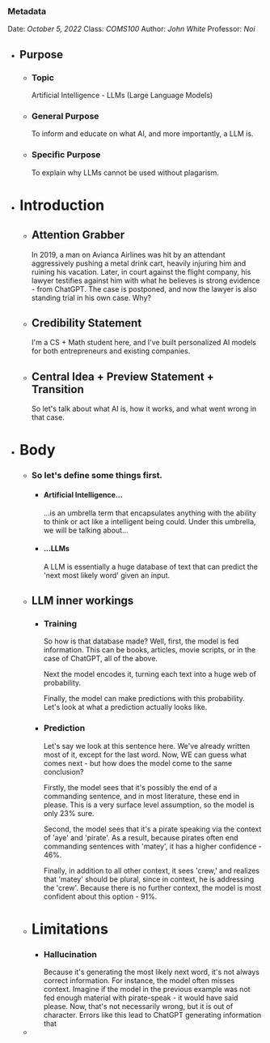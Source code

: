 ### Metadata
Date: *October 5, 2022*
Class: *COMS100*
Author: *John White*
Professor: *Noi*
- ## Purpose
	- ### Topic
	  Artificial Intelligence - LLMs (Large Language Models)
	- ### General Purpose
	  To inform and educate on what AI, and more importantly, a LLM is.
	- ### Specific Purpose
	  To explain why LLMs cannot be used without plagarism.
- # Introduction
	- ## Attention Grabber
	  In 2019, a man on Avianca Airlines was hit by an attendant aggressively pushing a metal drink cart, heavily injuring him and ruining his vacation. Later, in court against the flight company, his lawyer testifies against him with what he believes is strong evidence - from ChatGPT. The case is postponed, and now the lawyer is also standing trial in his own case. Why?
	- ## Credibility Statement
	  I'm a CS + Math student here, and I've built personalized AI models for both entrepreneurs and existing companies.
	- ## Central Idea + Preview Statement + Transition
	  So let's talk about what AI is, how it works, and what went wrong in that case.
- # Body
	- ### So let's define some things first.
		- #### Artificial Intelligence...
		  ...is an umbrella term that encapsulates anything with the ability to think or act like a intelligent being could. Under this umbrella, we will be talking about...
		- #### ...LLMs
		  A LLM is essentially a huge database of text that can predict the 'next most likely word' given an input.
	- ## LLM inner workings
		- ### Training
		  So how is that database made? Well, first, the model is fed information. This can be books, articles, movie scripts, or in the case of ChatGPT, all of the above.
		  
		  Next the model encodes it, turning each text into a huge web of probability.
		  
		  Finally, the model can make predictions with this probability. Let's look at what a prediction actually looks like.
		- ### Prediction
		  Let's say we look at this sentence here. We've already written most of it, except for the last word. Now, WE can guess what comes next - but how does the model come to the same conclusion?
		  
		  Firstly, the model sees that it's possibly the end of a commanding sentence, and in most literature, these end in please. This is a very surface level assumption, so the model is only 23% sure.
		  
		  Second, the model sees that it's a pirate speaking via the context of 'aye' and 'pirate'. As a result, because pirates often end commanding sentences with 'matey', it has a higher confidence - 46%. 
		  
		  Finally, in addition to all other context, it sees 'crew,' and realizes that 'matey' should be plural, since in context, he is addressing the 'crew'. Because there is no further context, the model is most confident about this option - 91%.
	- # Limitations
		- ### Hallucination
		  Because it's generating the most likely next word, it's not always correct information. For instance, the model often misses context. Imagine if the model in the previous example was not fed enough material with pirate-speak - it would have said please. Now, that's not necessarily wrong, but it is out of character. Errors like this lead to ChatGPT generating information that
	-